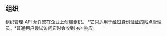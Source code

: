 ## 组织

组织管理 API 允许您在企业上创建组织。 *它只适用于[经过身份验证的](/rest/overview/resources-in-the-rest-api#authentication)站点管理员。*普通用户尝试访问它时会收到 `404` 响应。